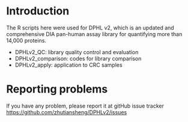 # Introduction
The R scripts here were used for DPHL v2, which is an updated and comprehensive DIA pan-human assay library for quantifying more than 14,000 proteins.

+ DPHLv2_QC: library quality control and evaluation
+ DPHLv2_comparison: codes for library comparison
+ DPHLv2_apply: application to CRC samples

# Reporting problems
If you have any problem, please report it at gitHub issue tracker https://github.com/zhutiansheng/DPHLv2/issues
